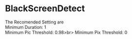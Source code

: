 # BlackScreenDetect<br>
The Recomended Setting are<br> 
Minimum Duration: 1<br>
Minimum Pic Threshold: 0.98>br>
Minimum Pix Threshold: 0<br>